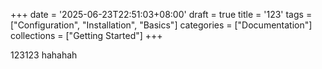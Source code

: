 +++
date = '2025-06-23T22:51:03+08:00'
draft = true
title = '123'
tags = ["Configuration", "Installation", "Basics"]
categories = ["Documentation"]
collections = ["Getting Started"]
+++

123123
hahahah
